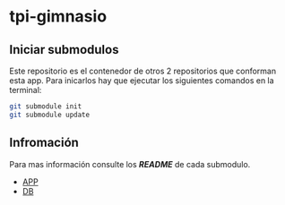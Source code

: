 # tpi-gimnasio

## Iniciar submodulos

Este repositorio es el contenedor de otros 2 repositorios que conforman esta app. Para inicarlos hay que ejecutar los siguientes comandos en la terminal:

```bash
git submodule init
git submodule update
```

## Infromación

Para mas información consulte los ***README*** de cada submodulo.

- [APP](./app/README.md)
- [DB](./database/README.md)
